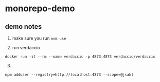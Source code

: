 # monorepo-demo

## demo notes

1. make sure you run
```nvm use```

2. run verdaccio 
```
docker run -it --rm --name verdaccio -p 4873:4873 verdaccio/verdaccio
```

3. 
```
npm adduser --registry=http://localhost:4873 --scope=@jsakl
```
